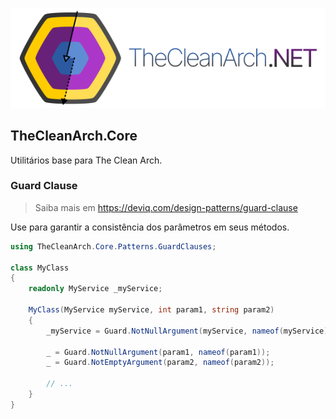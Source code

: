 ![The Clean Arch for .NET](https://raw.githubusercontent.com/Hibex-Solutions/TheCleanArch/main/docs/images/TheCleanArchBannerSmall.png)

## TheCleanArch.Core

Utilitários base para The Clean Arch.

### Guard Clause

> Saiba mais em https://deviq.com/design-patterns/guard-clause

Use para garantir a consistência dos parâmetros em seus métodos.

```c#
using TheCleanArch.Core.Patterns.GuardClauses;

class MyClass
{
    readonly MyService _myService;

    MyClass(MyService myService, int param1, string param2)
    {
        _myService = Guard.NotNullArgument(myService, nameof(myService));

        _ = Guard.NotNullArgument(param1, nameof(param1));
        _ = Guard.NotEmptyArgument(param2, nameof(param2));

        // ...
    }
}
```